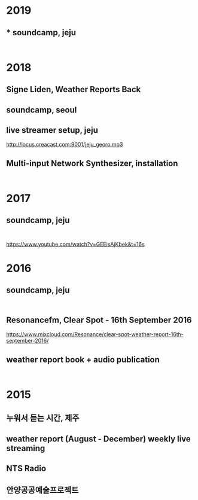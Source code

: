 # 2019<br>

## * soundcamp, jeju <br><br>

# 2018<br>

## Signe Liden, Weather Reports Back

## soundcamp, seoul<br>

## live streamer setup, jeju<br>
http://locus.creacast.com:9001/jeju_georo.mp3<br>

## Multi-input Network Synthesizer, installation<br><br> 

# 2017<br>

## soundcamp, jeju<br><br>

https://www.youtube.com/watch?v=GEEisAjKbek&t=16s

# 2016<br>

## soundcamp, jeju<br><br>

## Resonancefm, Clear Spot - 16th September 2016 <br>
https://www.mixcloud.com/Resonance/clear-spot-weather-report-16th-september-2016/

## weather report book + audio publication<br><br>

# 2015<br>

## 누워서 듣는 시간, 제주<br> 

## weather report (August - December) weekly live streaming<br>

## NTS Radio<br>

## 안양공공예술프로젝트 

